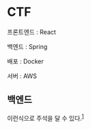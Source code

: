 # CTF

프론트엔드 : React

백엔드 : Spring 

배포 : Docker

서버 : AWS

## 백엔드


이런식으로 주석을 달 수 있다.<sup>[1](#footnote_1)</sup>

